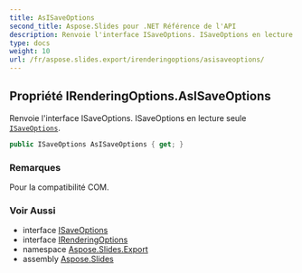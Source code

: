```yaml
---
title: AsISaveOptions
second_title: Aspose.Slides pour .NET Référence de l'API
description: Renvoie l'interface ISaveOptions. ISaveOptions en lecture seule aspose.slides.export/isaveoptions.
type: docs
weight: 10
url: /fr/aspose.slides.export/irenderingoptions/asisaveoptions/
---
```


## Propriété IRenderingOptions.AsISaveOptions

Renvoie l'interface ISaveOptions. ISaveOptions en lecture seule [`ISaveOptions`](../../isaveoptions).

```csharp
public ISaveOptions AsISaveOptions { get; }
```

### Remarques

Pour la compatibilité COM.

### Voir Aussi

* interface [ISaveOptions](../../isaveoptions)
* interface [IRenderingOptions](../../irenderingoptions)
* namespace [Aspose.Slides.Export](../../irenderingoptions)
* assembly [Aspose.Slides](../../../)

<!-- NE PAS ÉDITEZ : généré par xmldocmd pour Aspose.Slides.dll -->